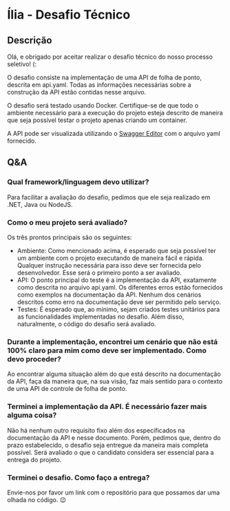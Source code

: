# Ília - Desafio Técnico

## Descrição
Olá, e obrigado por aceitar realizar o desafio técnico do nosso processo seletivo! (:

O desafio consiste na implementação de uma API de folha de ponto, descrita em api.yaml. Todas as informações necessárias sobre a construção da API estão contidas nesse arquivo.

O desafio será testado usando Docker. Certifique-se de que todo o ambiente necessário para a execução do projeto esteja descrito de maneira que seja possível testar o projeto apenas criando um container.

A API pode ser visualizada utilizando o [Swagger Editor](https://editor.swagger.io) com o arquivo yaml fornecido. 

## Q&A
### Qual framework/linguagem devo utilizar?
Para facilitar a avaliação do desafio, pedimos que ele seja realizado em .NET, Java ou NodeJS.

### Como o meu projeto será avaliado?
Os três prontos principais são os seguintes:
- Ambiente: Como mencionado acima, é esperado que seja possível ter um ambiente com o projeto executando de maneira fácil e rápida. Qualquer instrução necessária para isso deve ser fornecida pelo desenvolvedor. Esse será o primeiro ponto a ser avaliado.
- API: O ponto principal do teste é a implementação da API, exatamente como descrita no arquivo api.yaml. Os diferentes erros estão fornecidos como exemplos na documentação da API. Nenhum dos cenários descritos como erro na documentação deve ser permitido pelo serviço.
- Testes: É esperado que, ao mínimo, sejam criados testes unitários para as funcionalidades implementadas no desafio.
Além disso, naturalmente, o código do desafio será avaliado.

### Durante a implementação, encontrei um cenário que não está 100% claro para mim como deve ser implementado. Como devo proceder?
Ao encontrar alguma situação além do que está descrito na documentação da API, faça da maneira que, na sua visão, faz mais sentido para o contexto de uma API de controle de folha de ponto.

### Terminei a implementação da API. É necessário fazer mais alguma coisa?
Não há nenhum outro requisito fixo além dos especificados na documentação da API e nesse documento. Porém, pedimos que, dentro do prazo estabelecido, o desafio seja entregue da maneira mais completa possível. Será avaliado o que o candidato considera ser essencial para a entrega do projeto.

### Terminei o desafio. Como faço a entrega?
Envie-nos por favor um link com o repositório para que possamos dar uma olhada no código. 😉
